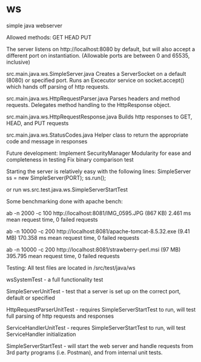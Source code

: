 # ws
simple java webserver

Allowed methods:
GET
HEAD
PUT

The server listens on http://localhost:8080 by default, but will also accept a different port on instantiation. (Allowable ports are between 0 and 65535, inclusive)

src.main.java.ws.SimpleServer.java
Creates a ServerSocket on a default (8080) or specified port. Runs an Excecutor service on socket.accept() which hands off parsing of http requests.

src.main.java.ws.HttpRequestParser.java
Parses headers and method requests. Delegates method handling to the HttpResponse object.

src.main.java.ws.HttpRequestResponse.java
Builds http responses to GET, HEAD, and PUT requests

src.main.java.ws.StatusCodes.java
Helper class to return the appropriate code and message in responses

Future development:
Implement SecurityManager
Modularity for ease and completeness in testing
Fix binary comparison test

Starting the server is relatively easy with the following lines:
SimpleServer ss = new SimpleServer(PORT);
ss.run();

or run ws.src.test.java.ws.SimpleServerStartTest

Some benchmarking done with apache bench:

ab -n 2000 -c 100 http://localhost:8081/IMG_0595.JPG (867 KB)
2.461 ms mean request time, 0 failed requests

ab -n 10000 -c 200 http://localhost:8081/apache-tomcat-8.5.32.exe (9.41 MB)
170.358 ms mean request time, 0 failed requests

ab -n 10000 -c 200 http://localhost:8081/strawberry-perl.msi (97 MB)
395.795 mean request time, 0 failed requests

Testing:
All test files are located in /src/test/java/ws

wsSystemTest - a full functionality test

SimpleServerUnitTest - test that a server is set up on the correct port, default or specified

HttpRequestParserUnitTest - requires SimpleServerStartTest to run, will test full parsing of http requests and responses

ServiceHandlerUnitTest - requres SimpleServerStartTest to run, will test ServiceHandler initialization

SimpleServerStartTest - will start the web server and handle requests from 3rd party programs (i.e. Postman), and from internal unit tests. 
